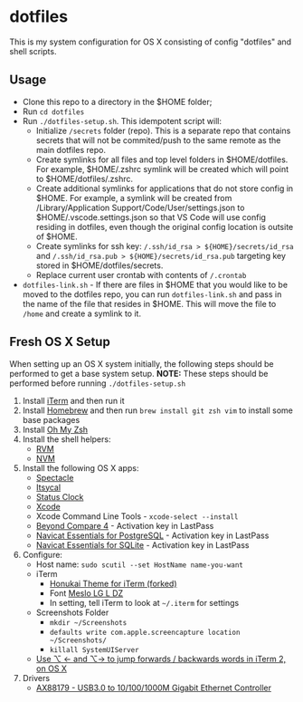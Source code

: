 # dotfiles

This is my system configuration for OS X consisting of config "dotfiles" and shell scripts.

## Usage

- Clone this repo to a directory in the $HOME folder;
- Run `cd dotfiles`
- Run `./dotfiles-setup.sh`.  This idempotent script will:
  - Initialize `/secrets` folder (repo).  This is a separate repo that contains secrets that will not be commited/push to the same remote as the main dotfiles repo.
  - Create symlinks for all files and top level folders in $HOME/dotfiles.  For example, $HOME/.zshrc symlink will be created which will point to $HOME/dotfiles/.zshrc.
  - Create additional symlinks for applications that do not store config in $HOME.  For example, a symlink will be created from /Library/Application Support/Code/User/settings.json to $HOME/.vscode.settings.json so that VS Code will use config residing in dotfiles, even though the original config location is outsite of $HOME.
  - Create symlinks for ssh key: `/.ssh/id_rsa > ${HOME}/secrets/id_rsa` and `/.ssh/id_rsa.pub > ${HOME}/secrets/id_rsa.pub` targeting key stored in $HOME/dotfiles/secrets.
  - Replace current user crontab with contents of `/.crontab`
- `dotfiles-link.sh` -  If there are files in $HOME that you would like to be moved to the dotfiles repo, you can run `dotfiles-link.sh` and pass in the name of the file that resides in $HOME.  This will move the file to `/home` and create a symlink to it.

## Fresh OS X Setup

When setting up an OS X system initially, the following steps should be performed to get a base system setup.  **NOTE:** These steps should be performed before running `./dotfiles-setup.sh`

1. Install [iTerm](https://www.iterm2.com/downloads.html) and then run it
2. Install [Homebrew](http://brew.sh/) and then run `brew install git zsh vim` to install some base packages
3. Install [Oh My Zsh](https://github.com/robbyrussell/oh-my-zsh)
4. Install the shell helpers:
   - [RVM](https://rvm.io/rvm/install)
   - [NVM](https://github.com/creationix/nvm)
5. Install the following OS X apps:
   - [Spectacle](https://www.spectacleapp.com/)
   - [Itsycal](https://www.mowglii.com/itsycal/)
   - [Status Clock](https://itunes.apple.com/us/app/status-clock/id552792489?mt=12)
   - [Xcode](https://itunes.apple.com/us/app/xcode/id497799835?ls=1&mt=12)
   - Xcode Command Line Tools - `xcode-select --install`
   - [Beyond Compare 4](http://www.scootersoftware.com/download.php) - Activation key in LastPass
   - [Navicat Essentials for PostgreSQL](https://www.navicat.com/download/navicat-essentials) - Activation key in LastPass
   - [Navicat Essentials for SQLite](https://www.navicat.com/download/navicat-essentials) - Activation key in LastPass
4. Configure:
   - Host name: `sudo scutil --set HostName name-you-want`
   - iTerm
     - [Honukai Theme for iTerm (forked)](https://github.com/bradyholt/honukai-iterm-zsh)
     - Font [Meslo LG L DZ](http://github.com/andreberg/Meslo-Font/archive/master.zip)
     - In setting, tell iTerm to look at `~/.iterm` for settings
   - Screenshots Folder
     - `mkdir ~/Screenshots`
     - `defaults write com.apple.screencapture location ~/Screenshots/`
     - `killall SystemUIServer`
   - [Use ⌥ ← and ⌥→ to jump forwards / backwards words in iTerm 2, on OS X](https://coderwall.com/p/h6yfda/use-and-to-jump-forwards-backwards-words-in-iterm-2-on-os-x)
5. Drivers
     - [AX88179 - USB3.0 to 10/100/1000M Gigabit Ethernet Controller](http://www.asix.com.tw/products.php?op=pItemdetail&PItemID=131;71;112)
